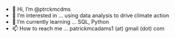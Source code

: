 - 👋 Hi, I’m @ptrckmcdms
- 👀 I’m interested in ... using data analysis to drive climate action
- 🌱 I’m currently learning ... SQL, Python
- 📫 How to reach me ... patrickmcadams1 (at) gmail (dot) com

<!---
ptrckmcdms/ptrckmcdms is a ✨ special ✨ repository because its `README.md` (this file) appears on your GitHub profile.
You can click the Preview link to take a look at your changes.
--->
